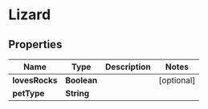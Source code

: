 

# Lizard

## Properties

Name | Type | Description | Notes
------------ | ------------- | ------------- | -------------
**lovesRocks** | **Boolean** |  |  [optional]
**petType** | **String** |  | 



